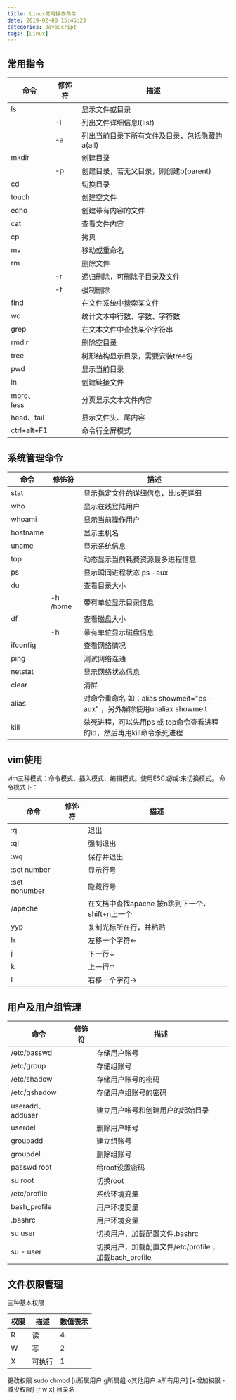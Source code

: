 ```yaml
---
title: Linux常用操作命令
date: 2019-02-08 15:45:23
categories: JavaScript
tags: [Linux]
---
```


## 常用指令
|命令|修饰符|描述|
|---|---|---|
|ls||显示文件或目录|
||-l|列出文件详细信息l(list)|
||-a|列出当前目录下所有文件及目录，包括隐藏的a(all)|
|mkdir||创建目录|
||-p|创建目录，若无父目录，则创建p(parent)|
|cd||切换目录|
|touch||创建空文件|
|echo||创建带有内容的文件|
|cat||查看文件内容|
|cp||拷贝|
|mv||移动或重命名|
|rm||删除文件|
||-r|递归删除，可删除子目录及文件|
||-f|强制删除|
|find||在文件系统中搜索某文件|
|wc||统计文本中行数、字数、字符数|
|grep||在文本文件中查找某个字符串|
|rmdir||删除空目录|
|tree||树形结构显示目录，需要安装tree包|
|pwd||显示当前目录|
|ln||创建链接文件|
|more、less||分页显示文本文件内容|
|head、tail||显示文件头、尾内容|
|ctrl+alt+F1||命令行全屏模式|

## 系统管理命令
|命令|修饰符|描述|
|---|---|---|
|stat||显示指定文件的详细信息，比ls更详细|
|who||显示在线登陆用户|
|whoami||显示当前操作用户|
|hostname||显示主机名|
|uname||显示系统信息|
|top||动态显示当前耗费资源最多进程信息|
|ps||显示瞬间进程状态 ps -aux|
|du||查看目录大小|
||-h /home|带有单位显示目录信息|
|df||查看磁盘大小|
||-h|带有单位显示磁盘信息|
|ifconfig||查看网络情况|
|ping||测试网络连通|
|netstat||显示网络状态信息|
|clear||清屏|
|alias||对命令重命名 如：alias showmeit="ps -aux" ，另外解除使用unaliax showmeit|
|kill||杀死进程，可以先用ps 或 top命令查看进程的id，然后再用kill命令杀死进程|

## vim使用
vim三种模式：命令模式、插入模式、编辑模式。使用ESC或i或:来切换模式。
命令模式下：

|命令|修饰符|描述|
|---|---|---|
|:q||退出|
|:q!||强制退出|
|:wq||保存并退出|
|:set number||显示行号|
|:set nonumber||隐藏行号|
|/apache||在文档中查找apache 按n跳到下一个，shift+n上一个|
|yyp||复制光标所在行，并粘贴|
|h||左移一个字符←|
|j||下一行↓|
|k||上一行↑|
|l||右移一个字符→|

## 用户及用户组管理
|命令|修饰符|描述|
|---|---|---|
|/etc/passwd||存储用户账号|
|/etc/group||存储组账号|
|/etc/shadow||存储用户账号的密码|
|/etc/gshadow||存储用户组账号的密码|
|useradd、adduser||建立用户帐号和创建用户的起始目录|
|userdel||删除用户帐号|
|groupadd||建立组账号|
|groupdel||删除组账号|
|passwd root||给root设置密码|
|su root||切换root|
|/etc/profile||系统环境变量|
|bash_profile||用户环境变量|
|.bashrc||用户环境变量|
|su user||切换用户，加载配置文件.bashrc|
|su - user||切换用户，加载配置文件/etc/profile ，加载bash_profile|

## 文件权限管理
三种基本权限

|权限|描述|数值表示|
|---|---|---|
|R|读|4|
|W|写|2|
|X|可执行|1|

更改权限
sudo chmod [u所属用户  g所属组  o其他用户  a所有用户]  [+增加权限  -减少权限]  [r  w  x]   目录名 
